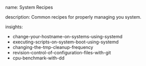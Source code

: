 name: System Recipes

description: Common recipes for properly managing you system.

insights:
  - change-your-hostname-on-systems-using-systemd
  - executing-scripts-on-system-boot-using-systemd
  - changing-the-tmp-cleanup-frequency
  - revision-control-of-configuration-files-with-git
  - cpu-benchmark-with-dd
 
